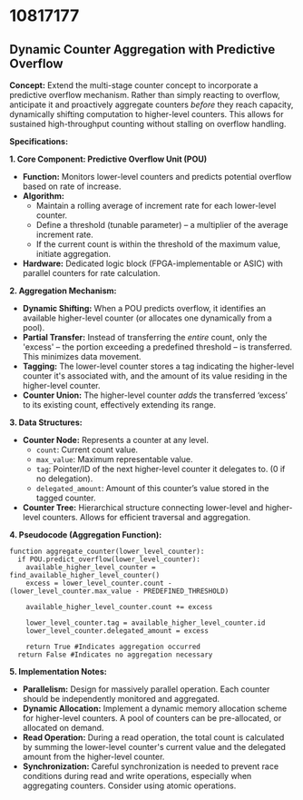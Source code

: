# 10817177

## Dynamic Counter Aggregation with Predictive Overflow

**Concept:** Extend the multi-stage counter concept to incorporate a predictive overflow mechanism. Rather than simply reacting to overflow, anticipate it and proactively aggregate counters *before* they reach capacity, dynamically shifting computation to higher-level counters. This allows for sustained high-throughput counting without stalling on overflow handling.

**Specifications:**

**1. Core Component: Predictive Overflow Unit (POU)**

*   **Function:** Monitors lower-level counters and predicts potential overflow based on rate of increase.
*   **Algorithm:**
    *   Maintain a rolling average of increment rate for each lower-level counter.
    *   Define a threshold (tunable parameter) – a multiplier of the average increment rate.
    *   If the current count is within the threshold of the maximum value, initiate aggregation.
*   **Hardware:** Dedicated logic block (FPGA-implementable or ASIC) with parallel counters for rate calculation.

**2. Aggregation Mechanism:**

*   **Dynamic Shifting:** When a POU predicts overflow, it identifies an available higher-level counter (or allocates one dynamically from a pool).
*   **Partial Transfer:** Instead of transferring the *entire* count, only the 'excess' – the portion exceeding a predefined threshold – is transferred. This minimizes data movement.
*   **Tagging:**  The lower-level counter stores a tag indicating the higher-level counter it's associated with, and the amount of its value residing in the higher-level counter.
*   **Counter Union:** The higher-level counter *adds* the transferred ‘excess’ to its existing count, effectively extending its range.

**3. Data Structures:**

*   **Counter Node:** Represents a counter at any level.
    *   `count`: Current count value.
    *   `max_value`: Maximum representable value.
    *   `tag`: Pointer/ID of the next higher-level counter it delegates to.  (0 if no delegation).
    *   `delegated_amount`: Amount of this counter’s value stored in the tagged counter.
*   **Counter Tree:**  Hierarchical structure connecting lower-level and higher-level counters.  Allows for efficient traversal and aggregation.

**4. Pseudocode (Aggregation Function):**

```pseudocode
function aggregate_counter(lower_level_counter):
  if POU.predict_overflow(lower_level_counter):
    available_higher_level_counter = find_available_higher_level_counter()
    excess = lower_level_counter.count - (lower_level_counter.max_value - PREDEFINED_THRESHOLD)
    
    available_higher_level_counter.count += excess
    
    lower_level_counter.tag = available_higher_level_counter.id
    lower_level_counter.delegated_amount = excess
    
    return True #Indicates aggregation occurred
  return False #Indicates no aggregation necessary
```

**5.  Implementation Notes:**

*   **Parallelism:**  Design for massively parallel operation. Each counter should be independently monitored and aggregated.
*   **Dynamic Allocation:** Implement a dynamic memory allocation scheme for higher-level counters.  A pool of counters can be pre-allocated, or allocated on demand.
*   **Read Operation:**  During a read operation, the total count is calculated by summing the lower-level counter's current value and the delegated amount from the higher-level counter.
*   **Synchronization:**  Careful synchronization is needed to prevent race conditions during read and write operations, especially when aggregating counters.  Consider using atomic operations.